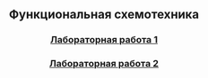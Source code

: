 <h2 align=center>Функциональная схемотехника</a> </h2>

<h3 align=center> <a href="Lab1">Лабораторная работа 1</a> </h3>

<h3 align=center> <a href="Lab2">Лабораторная работа 2</a> </h3>
